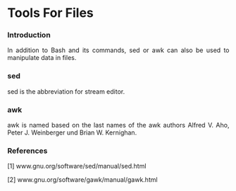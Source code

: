 # Tools For Files

### Introduction

<p align="justify">In addition to Bash and its commands, sed or awk can also be used to manipulate data in files.</p>

### sed

<p align="justify">sed is the abbreviation for stream editor.</p>

### awk

<p align="justify">awk is named based on the last names of the awk authors Alfred V. Aho, Peter J. Weinberger und Brian W. Kernighan.</p>

### References

[1] www&#8203;.gnu.org/software/sed/manual/sed.html

[2] www&#8203;.gnu.org/software/gawk/manual/gawk.html
